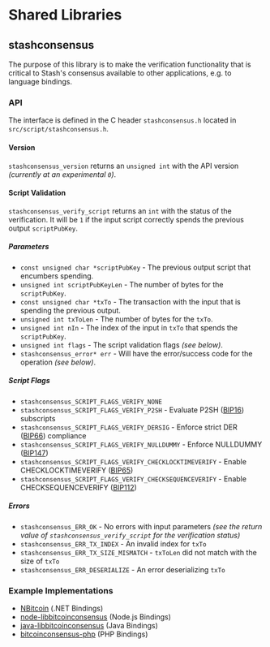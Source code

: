 Shared Libraries
================

## stashconsensus

The purpose of this library is to make the verification functionality that is critical to Stash's consensus available to other applications, e.g. to language bindings.

### API

The interface is defined in the C header `stashconsensus.h` located in  `src/script/stashconsensus.h`.

#### Version

`stashconsensus_version` returns an `unsigned int` with the API version *(currently at an experimental `0`)*.

#### Script Validation

`stashconsensus_verify_script` returns an `int` with the status of the verification. It will be `1` if the input script correctly spends the previous output `scriptPubKey`.

##### Parameters
- `const unsigned char *scriptPubKey` - The previous output script that encumbers spending.
- `unsigned int scriptPubKeyLen` - The number of bytes for the `scriptPubKey`.
- `const unsigned char *txTo` - The transaction with the input that is spending the previous output.
- `unsigned int txToLen` - The number of bytes for the `txTo`.
- `unsigned int nIn` - The index of the input in `txTo` that spends the `scriptPubKey`.
- `unsigned int flags` - The script validation flags *(see below)*.
- `stashconsensus_error* err` - Will have the error/success code for the operation *(see below)*.

##### Script Flags
- `stashconsensus_SCRIPT_FLAGS_VERIFY_NONE`
- `stashconsensus_SCRIPT_FLAGS_VERIFY_P2SH` - Evaluate P2SH ([BIP16](https://github.com/bitcoin/bips/blob/master/bip-0016.mediawiki)) subscripts
- `stashconsensus_SCRIPT_FLAGS_VERIFY_DERSIG` - Enforce strict DER ([BIP66](https://github.com/bitcoin/bips/blob/master/bip-0066.mediawiki)) compliance
- `stashconsensus_SCRIPT_FLAGS_VERIFY_NULLDUMMY` - Enforce NULLDUMMY ([BIP147](https://github.com/bitcoin/bips/blob/master/bip-0147.mediawiki))
- `stashconsensus_SCRIPT_FLAGS_VERIFY_CHECKLOCKTIMEVERIFY` - Enable CHECKLOCKTIMEVERIFY ([BIP65](https://github.com/bitcoin/bips/blob/master/bip-0065.mediawiki))
- `stashconsensus_SCRIPT_FLAGS_VERIFY_CHECKSEQUENCEVERIFY` - Enable CHECKSEQUENCEVERIFY ([BIP112](https://github.com/bitcoin/bips/blob/master/bip-0112.mediawiki))

##### Errors
- `stashconsensus_ERR_OK` - No errors with input parameters *(see the return value of `stashconsensus_verify_script` for the verification status)*
- `stashconsensus_ERR_TX_INDEX` - An invalid index for `txTo`
- `stashconsensus_ERR_TX_SIZE_MISMATCH` - `txToLen` did not match with the size of `txTo`
- `stashconsensus_ERR_DESERIALIZE` - An error deserializing `txTo`

### Example Implementations
- [NBitcoin](https://github.com/NicolasDorier/NBitcoin/blob/master/NBitcoin/Script.cs#L814) (.NET Bindings)
- [node-libbitcoinconsensus](https://github.com/bitpay/node-libbitcoinconsensus) (Node.js Bindings)
- [java-libbitcoinconsensus](https://github.com/dexX7/java-libbitcoinconsensus) (Java Bindings)
- [bitcoinconsensus-php](https://github.com/Bit-Wasp/bitcoinconsensus-php) (PHP Bindings)
